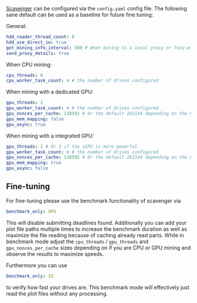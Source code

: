 [Scavenger](https://github.com/PoC-Consortium/scavenger) can be configured via the `config.yaml` config file. The following sane default can be used as a baseline for future fine tuning:

General:
```yaml
hdd_reader_thread_count: 0
hdd_use_direct_io: true
get_mining_info_interval: 500 # When mining to a local proxy or foxy-miner use a low value like 500
send_proxy_details: true
```

When CPU mining:
```yaml
cpu_threads: 0
cpu_worker_task_count: n # the number of drives configured
```

When mining with a dedicated GPU:
```yaml
gpu_threads: 2
gpu_worker_task_count: n # the number of drives configured
gpu_nonces_per_cache: 110592 # Or the default 262144 depending on the GPU
gpu_mem_mapping: false
gpu_async: true
```

When mining with a integrated GPU:
```yaml
gpu_threads: 1 # Or 2 if the iGPU is more powerful
gpu_worker_task_count: n # the number of drives configured
gpu_nonces_per_cache: 110592 # Or the default 262144 depending on the GPU
gpu_mem_mapping: true
gpu_async: false
```

## Fine-tuning
For fine-tuning please use the benchmark functionality of scavenger via
```yaml
benchmark_only: XPU
```
This will disable submitting deadlines found. Additionally you can add your plot file paths multiple times to increase the benchmark duration as well as maximize the file reading because of caching already read parts.
While in benchmark mode adjust the `cpu_threads` / `gpu_threads` and `gpu_nonces_per_cache` sizes depending on if you are CPU or GPU mining and observe the results to maximize speeds.

Furthermore you can use
```yaml
benchmark_only: IO
```
to verify how fast your drives are. This benchmark mode will effectively just read the plot files without any processing.